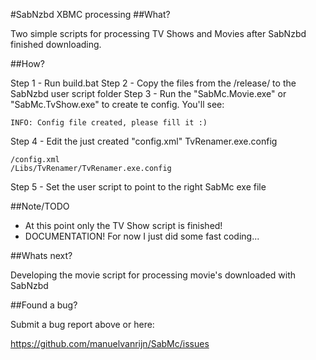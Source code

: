 #SabNzbd XBMC processing
##What?

Two simple scripts for processing TV Shows and Movies after SabNzbd finished downloading. 

##How?

Step 1 - Run build.bat
Step 2 - Copy the files from the /release/ to the SabNzbd user script folder
Step 3 - Run the "SabMc.Movie.exe" or "SabMc.TvShow.exe" to create te config. You'll see:

    INFO: Config file created, please fill it :)

Step 4 - Edit the just created "config.xml" TvRenamer.exe.config

    /config.xml
    /Libs/TvRenamer/TvRenamer.exe.config

Step 5 - Set the user script to point to the right SabMc exe file

##Note/TODO

- At this point only the TV Show script is finished!
- DOCUMENTATION! For now I just did some fast coding... 

##Whats next?

Developing the movie script for processing movie's downloaded with SabNzbd

##Found a bug? 

Submit a bug report above or here: 

<https://github.com/manuelvanrijn/SabMc/issues>